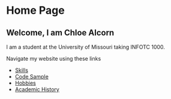 # Home Page
## Welcome, I am Chloe Alcorn

I am a student at the University of Missouri taking INFOTC 1000.

Navigate my website using these links

* [Skills](./skills.md)
* [Code Sample](./code_sample.md)
* [Hobbies](./hobby.md)
* [Academic History](./marks.md)